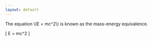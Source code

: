 ```yaml
---
layout: default
---
```


The equation \\(E = mc^2\\) is known as the mass-energy equivalence.

\[
E = mc^2
\]
